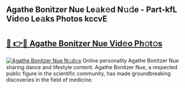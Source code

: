 ## Agathe Bonitzer Nue Le𝚊k𝚎d N𝚞𝚍e - Part-kfL Vid𝚎o Le𝚊ks Photos kccvE

# <h2><a href="http://fb7zf75.evod.top/?m=Agathe+Bonitzer+Nue">🔗 👉🔴 Agathe Bonitzer Nue Vid𝚎o Ph𝚘t𝚘s</a></h2>

[![Agathe Bonitzer Nue N𝚞d𝚎s](https://i.imgur.com/8V9OHl7.gif)](http://fb7zf75.evod.top/?m=Agathe+Bonitzer+Nue)
Online personality Agathe Bonitzer Nue sharing dance and lifestyle content. Agathe Bonitzer Nue, a respected public figure in the scientific community, has made groundbreaking discoveries in the field of medicine. 
